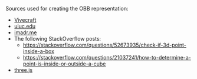 Sources used for creating the OBB representation:

- [Vivecraft](https://github.com/Vivecraft/VivecraftMod/blob/Multiloader-1.20.4/common/src/main/java/org/vivecraft/client_vr/VRData.java)
- [uiuc.edu](https://msl.cs.uiuc.edu/planning/node102.html)
- [imadr.me](https://imadr.me/rotations-with-quaternions/)
- The following StackOverflow posts:
  - <https://stackoverflow.com/questions/52673935/check-if-3d-point-inside-a-box>
  - <https://stackoverflow.com/questions/21037241/how-to-determine-a-point-is-inside-or-outside-a-cube>
- [three.js](https://github.com/mrdoob/three.js/blob/master/examples/jsm/math/OBB.js#L313)
